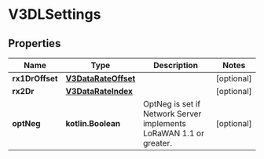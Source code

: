 
# V3DLSettings

## Properties
Name | Type | Description | Notes
------------ | ------------- | ------------- | -------------
**rx1DrOffset** | [**V3DataRateOffset**](V3DataRateOffset.md) |  |  [optional]
**rx2Dr** | [**V3DataRateIndex**](V3DataRateIndex.md) |  |  [optional]
**optNeg** | **kotlin.Boolean** | OptNeg is set if Network Server implements LoRaWAN 1.1 or greater. |  [optional]



